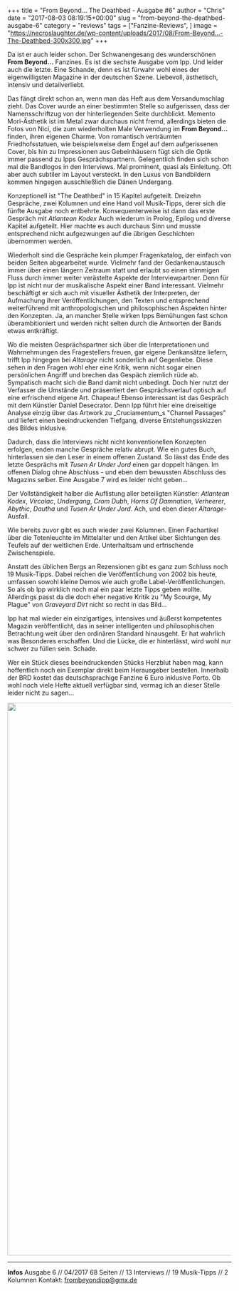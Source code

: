 +++
title = "From Beyond... The Deathbed - Ausgabe #6"
author = "Chris"
date = "2017-08-03 08:19:15+00:00"
slug = "from-beyond-the-deathbed-ausgabe-6"
category = "reviews"
tags = ["Fanzine-Reviews", ]
image = "https://necroslaughter.de/wp-content/uploads/2017/08/From-Beyond...-The-Deathbed-300x300.jpg"
+++

Da ist er auch leider schon. Der Schwanengesang des wunderschönen **From Beyond...** Fanzines. Es ist die sechste Ausgabe vom Ipp. Und leider auch die letzte. Eine Schande, denn es ist fürwahr wohl eines der eigenwilligsten Magazine in der deutschen Szene. Liebevoll, ästhetisch, intensiv und detailverliebt.

Das fängt direkt schon an, wenn man das Heft aus dem Versandumschlag zieht. Das Cover wurde an einer bestimmten Stelle so aufgerissen, dass der Namensschriftzug von der hinterliegenden Seite durchblickt. Memento Mori-Ästhetik ist im Metal zwar durchaus nicht fremd, allerdings bieten die Fotos von Nici, die zum wiederholten Male Verwendung im **From Beyond...** finden, ihren eigenen Charme. Von romantisch verträumten Friedhofsstatuen, wie beispielsweise dem Engel auf dem aufgerissenen Cover, bis hin zu Impressionen aus Gebeinhäusern fügt sich die Optik immer passend zu Ipps Gesprächspartnern.
Gelegentlich finden sich schon mal die Bandlogos in den Interviews. Mal prominent, quasi als Einleitung. Oft aber auch subtiler im Layout versteckt. In den Luxus von Bandbildern kommen hingegen ausschließlich die Dänen Undergang.

Konzeptionell ist "The Deathbed" in 15 Kapitel aufgeteilt. Dreizehn Gespräche, zwei Kolumnen und eine Hand voll Musik-Tipps, derer sich die fünfte Ausgabe noch entbehrte. Konsequenterweise ist dann das erste Gespräch mit _Atlantean Kodex_ Auch wiederum in Prolog, Epilog und diverse Kapitel aufgeteilt. Hier machte es auch durchaus Sinn und musste entsprechend nicht aufgezwungen auf die übrigen Geschichten übernommen werden.

Wiederholt sind die Gespräche kein plumper Fragenkatalog, der einfach von beiden Seiten abgearbeitet wurde. Vielmehr fand der Gedankenaustausch immer über einen längern Zeitraum statt und erlaubt so einen stimmigen Fluss durch immer weiter verästelte Aspekte der Interviewpartner. Denn für Ipp ist nicht nur der musikalische Aspekt einer Band interessant. Vielmehr beschäftigt er sich auch mit visueller Ästhetik der Interpreten, der Aufmachung ihrer Veröffentlichungen, den Texten und entsprechend weiterführend mit anthropologischen und philosophischen Aspekten hinter den Konzepten. Ja, an mancher Stelle wirken Ipps Bemühungen fast schon überambitioniert und werden nicht selten durch die Antworten der Bands etwas entkräftigt.

Wo die meisten Gesprächspartner sich über die Interpretationen und Wahrnehmungen des Fragestellers freuen, gar eigene Denkansätze liefern, trifft Ipp hingegen bei _Altarage_ nicht sonderlich auf Gegenliebe. Diese sehen in den Fragen wohl eher eine Kritik, wenn nicht sogar einen persönlichen Angriff und brechen das Gespäch ziemlich rüde ab. Sympatisch macht sich die Band damit nicht unbedingt. Doch hier nutzt der Verfasser die Umstände und präsentiert den Gesprächsverlauf optisch auf eine erfrischend eigene Art. Chapeau!
Ebenso interessant ist das Gespräch mit dem Künstler Daniel Desecrator. Denn Ipp führt hier eine dreiseitige Analyse einzig über das Artwork zu _Cruciamentum_s "Charnel Passages" und liefert einen beeindruckenden Tiefgang, diverse Entstehungsskizzen des Bildes inklusive.

Dadurch, dass die Interviews nicht nicht konventionellen Konzepten erfolgen, enden manche Gespräche relativ abrupt. Wie ein gutes Buch, hinterlassen sie den Leser in einem offenen Zustand. So lässt das Ende des letzte Gesprächs mit _Tusen Ar Under Jord_ einen gar doppelt hängen. Im offenen Dialog ohne Abschluss - und eben dem bewussten Abschluss des Magazins selber. Eine Ausgabe 7 wird es leider nicht geben...

Der Vollständigkeit halber die Auflistung aller beteiligten Künstler: _Atlantean Kodex_, _Vircolac_, _Undergang_, _Crom Dubh_, _Horns Of Damnation_, _Verheerer_, _Abythic_, _Dautha_ und _Tusen Ar Under Jord_. Ach, und eben dieser _Altarage_-Ausfall.

Wie bereits zuvor gibt es auch wieder zwei Kolumnen. Einen Fachartikel über die Totenleuchte im Mittelalter und den Artikel über Sichtungen des Teufels auf der weltlichen Erde. Unterhaltsam und erfrischende Zwischenspiele.

Anstatt des üblichen Bergs an Rezensionen gibt es ganz zum Schluss noch 19 Musik-Tipps. Dabei reichen die Veröffentlichung von 2002 bis heute, umfassen sowohl kleine Demos wie auch große Label-Veröffentlichungen. So als ob Ipp wirklich noch mal ein paar letzte Tipps geben wollte. Allerdings passt da die doch eher negative Kritik zu "My Scourge, My Plague" von _Graveyard Dirt_ nicht so recht in das Bild...

Ipp hat mal wieder ein einzigartiges, intensives und äußerst kompetentes Magazin veröffentlicht, das in seiner intelligenten und philosophischen Betrachtung weit über den ordinären Standard hinausgeht. Er hat wahrlich was Besonderes erschaffen. Und die Lücke, die er hinterlässt, wird wohl nur schwer zu füllen sein. Schade.

Wer ein Stück dieses beeindruckenden Stücks Herzblut haben mag, kann hoffentlich noch ein Exemplar direkt beim Herausgeber bestellen. Innerhalb der BRD kostet das deutschsprachige Fanzine 6 Euro inklusive Porto. Ob wohl noch viele Hefte aktuell verfügbar sind, vermag ich an dieser Stelle leider nicht zu sagen...

<img alt="" class="aligncenter size-full wp-image-16317" height="1240" src="https://necroslaughter.de/wp-content/uploads/2017/07/Flyer-Logo.jpg" width="1748"/>



---
**Infos**
Ausgabe 6 // 04/2017
68 Seiten // 13 Interviews // 19 Musik-Tipps // 2 Kolumnen
Kontakt: <a href="mailto:frombeyondipp@gmx.de">frombeyondipp@gmx.de</a>
